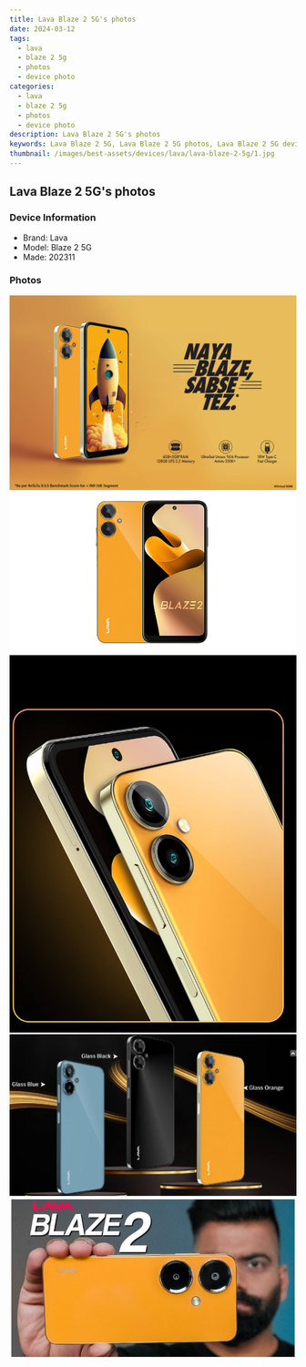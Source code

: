 ```yaml
---
title: Lava Blaze 2 5G's photos
date: 2024-03-12
tags: 
  - lava
  - blaze 2 5g
  - photos
  - device photo
categories: 
  - lava
  - blaze 2 5g
  - photos
  - device photo
description: Lava Blaze 2 5G's photos
keywords: Lava Blaze 2 5G, Lava Blaze 2 5G photos, Lava Blaze 2 5G device photo
thumbnail: /images/best-assets/devices/lava/lava-blaze-2-5g/1.jpg
---
```


## Lava Blaze 2 5G's photos

### Device Information

- Brand: Lava
- Model: Blaze 2 5G
- Made: 202311

### Photos

![/images/best-assets/devices/lava/lava-blaze-2-5g/1.jpg](/images/best-assets/devices/lava/lava-blaze-2-5g/1.jpg)
![/images/best-assets/devices/lava/lava-blaze-2-5g/2.jpg](/images/best-assets/devices/lava/lava-blaze-2-5g/2.jpg)
![/images/best-assets/devices/lava/lava-blaze-2-5g/3.jpg](/images/best-assets/devices/lava/lava-blaze-2-5g/3.jpg)
![/images/best-assets/devices/lava/lava-blaze-2-5g/4.jpg](/images/best-assets/devices/lava/lava-blaze-2-5g/4.jpg)
![/images/best-assets/devices/lava/lava-blaze-2-5g/5.jpg](/images/best-assets/devices/lava/lava-blaze-2-5g/5.jpg)
